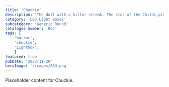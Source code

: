 ```yaml
---
title: 'Chuckie'
description: 'The doll with a killer streak. The star of the Childs play series. Chuckie pops out in this front. To be used with the generic round housing.'
category: 'LED Light Boxes'
subcategory: 'Generic Round'
catalogue number: '063'
tags: [
    'horror', 
    'chuckie',
    'Lightbox', 
    ]
featured: true
pubDate: '2023-11-20'
heroImage: '/images/063.png'
---
```


Placeholder content for Chuckie.
